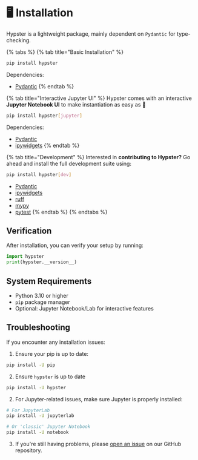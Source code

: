 # 🖥️ Installation

Hypster is a lightweight package, mainly dependent on `Pydantic` for type-checking.

{% tabs %}
{% tab title="Basic Installation" %}
```bash
pip install hypster
```

Dependencies:

* [Pydantic](https://github.com/pydantic/pydantic)
{% endtab %}

{% tab title="Interactive Jupyter UI" %}
Hypster comes with an interactive **Jupyter Notebook UI** to make instantiation as easy as :pie:

```bash
pip install hypster[jupyter]
```

Dependencies:

* [Pydantic](https://github.com/pydantic/pydantic)
* [ipywidgets](https://github.com/jupyter-widgets/ipywidgets)
{% endtab %}

{% tab title="Development" %}
Interested in **contributing to Hypster?** Go ahead and install the full development suite using:

```bash
pip install hypster[dev]
```

* [Pydantic](https://github.com/pydantic/pydantic)
* [ipywidgets](https://github.com/jupyter-widgets/ipywidgets)
* [ruff](https://github.com/astral-sh/ruff)
* [mypy](https://github.com/python/mypy)
* [pytest](https://github.com/pytest-dev/pytest)
{% endtab %}
{% endtabs %}

## Verification

After installation, you can verify your setup by running:

```python
import hypster
print(hypster.__version__)
```

## System Requirements

* Python 3.10 or higher
* `pip` package manager
* Optional: Jupyter Notebook/Lab for interactive features

## Troubleshooting

If you encounter any installation issues:

1. Ensure your pip is up to date:

```bash
pip install -U pip
```

2. Ensure `hypster` is up to date

```bash
pip install -U hypster
```

2. For Jupyter-related issues, make sure Jupyter is properly installed:

```bash
# For JupyterLab
pip install -U jupyterlab

# Or 'classic' Jupyter Notebook
pip install -U notebook
```

3. If you're still having problems, please [open an issue](https://github.com/gilad-rubin/hypster/issues) on our GitHub repository.
